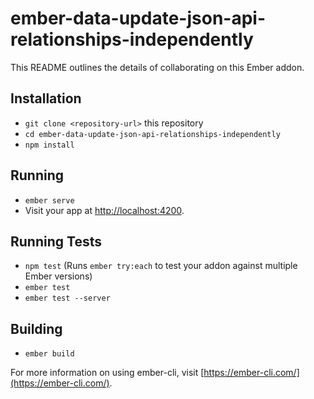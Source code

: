 # ember-data-update-json-api-relationships-independently

This README outlines the details of collaborating on this Ember addon.

## Installation

* `git clone <repository-url>` this repository
* `cd ember-data-update-json-api-relationships-independently`
* `npm install`

## Running

* `ember serve`
* Visit your app at [http://localhost:4200](http://localhost:4200).

## Running Tests

* `npm test` (Runs `ember try:each` to test your addon against multiple Ember versions)
* `ember test`
* `ember test --server`

## Building

* `ember build`

For more information on using ember-cli, visit [https://ember-cli.com/](https://ember-cli.com/).
